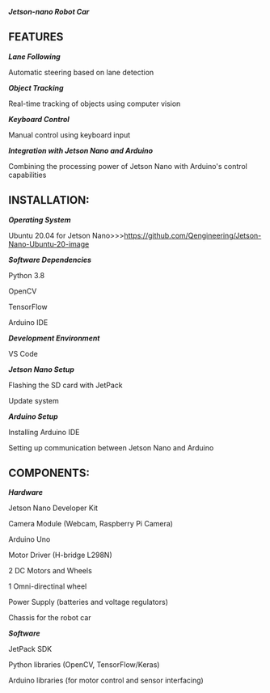 ***Jetson-nano Robot Car***

## FEATURES

***Lane Following***

Automatic steering based on lane detection

***Object Tracking***

Real-time tracking of objects using computer vision

***Keyboard Control***

Manual control using keyboard input

***Integration with Jetson Nano and Arduino***

Combining the processing power of Jetson Nano with Arduino's control capabilities

## INSTALLATION:

***Operating System***

Ubuntu 20.04 for Jetson Nano>>>https://github.com/Qengineering/Jetson-Nano-Ubuntu-20-image


***Software Dependencies***

Python 3.8

OpenCV

TensorFlow

Arduino IDE

***Development Environment***

 VS Code
 
***Jetson Nano Setup***

Flashing the SD card with JetPack

Update system

***Arduino Setup***

Installing Arduino IDE

Setting up communication between Jetson Nano and Arduino

## COMPONENTS:

***Hardware***

Jetson Nano Developer Kit

Camera Module (Webcam, Raspberry Pi Camera)

Arduino Uno 

Motor Driver (H-bridge L298N)

2 DC Motors and Wheels

1 Omni-directinal wheel

Power Supply (batteries and voltage regulators)

Chassis for the robot car

***Software***

JetPack SDK

Python libraries (OpenCV, TensorFlow/Keras)

Arduino libraries (for motor control and sensor interfacing)

